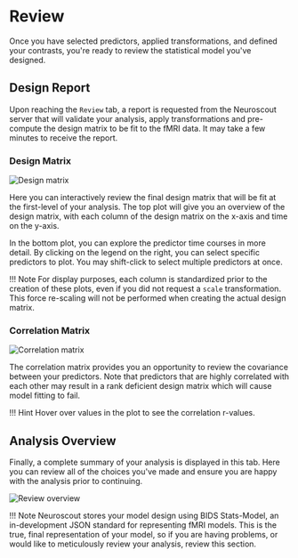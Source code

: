 # Review

Once you have selected predictors, applied transformations, and defined your contrasts, you're ready to review the statistical model you've designed.

## Design Report

Upon reaching the `Review` tab, a report is requested from the Neuroscout server that will validate your analysis, apply transformations and pre-compute the design matrix to be fit to the fMRI data.
It may take a few minutes to receive the report.

### Design Matrix

![Design matrix](img/review_dm.png)

Here you can interactively review the final design matrix that will be fit at the first-level of your analysis.
The top plot will give you an overview of the design matrix, with each column of the design matrix on the x-axis and time on the y-axis.

In the bottom plot, you can explore the predictor time courses in more detail. By clicking on the legend on the right, you can select specific predictors to plot. You may shift-click to select multiple predictors at once.

!!! Note
    For display purposes, each column is standardized prior to the creation of these plots, even if you did not request a `scale` transformation.
    This force re-scaling will not be performed when creating the actual design matrix.

### Correlation Matrix

![Correlation matrix](img/review_cm.png)

The correlation matrix provides you an opportunity to review the covariance between your predictors.
Note that predictors that are highly correlated with each other may result in a rank deficient design matrix which will cause model fitting to fail.

!!! Hint
    Hover over values in the plot to see the correlation r-values.

## Analysis Overview

Finally, a complete summary of your analysis is displayed in this tab. Here you can review all of the choices you've made and ensure you are happy with the analysis prior to continuing.

![Review overview](img/review_overview.png)

!!! Note
    Neuroscout stores your model design using BIDS Stats-Model, an in-development JSON standard for representing fMRI models.
    This is the true, final representation of your model, so if you are having problems, or would like to meticulously review your analysis, review this section.
